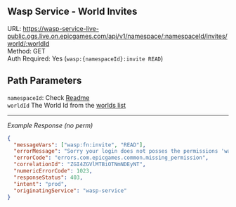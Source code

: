 ## Wasp Service - World Invites

URL: https://wasp-service-live-public.ogs.live.on.epicgames.com/api/v1/namespace/:namespaceId/invites/world/:worldId \
Method: GET \
Auth Required: Yes (`wasp:{namespaceId}:invite READ`)

## Path Parameters

`namespaceId`: Check [Readme](../../README.md) <br/>
`worldId` The World Id from the [worlds list](../AccountAccessibleWorld.md)

---

_Example Response (no perm)_

```json
{
  "messageVars": ["wasp:fn:invite", "READ"],
  "errorMessage": "Sorry your login does not posses the permissions 'wasp:fn:invite READ' needed to perform the requested operation",
  "errorCode": "errors.com.epicgames.common.missing_permission",
  "correlationId": "ZGI4ZGVlMTBiOTNmNDEyNT",
  "numericErrorCode": 1023,
  "responseStatus": 403,
  "intent": "prod",
  "originatingService": "wasp-service"
}
```
